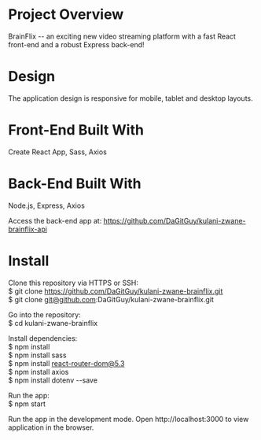 # Project Overview

BrainFlix -- an exciting new video streaming platform with a fast React front-end and a robust Express back-end!

# Design
The application design is responsive for mobile, tablet and desktop layouts.

# Front-End Built With
Create React App, Sass, Axios 

# Back-End Built With
Node.js, Express, Axios

Access the back-end app at: https://github.com/DaGitGuy/kulani-zwane-brainflix-api 

# Install
Clone this repository via HTTPS or SSH:<br>
$ git clone https://github.com/DaGitGuy/kulani-zwane-brainflix.git <br>
$ git clone git@github.com:DaGitGuy/kulani-zwane-brainflix.git

Go into the repository:<br>
$ cd kulani-zwane-brainflix

Install dependencies:<br>
$ npm install <br>
$ npm install sass <br>
$ npm install react-router-dom@5.3 <br>
$ npm install axios <br>
$ npm install dotenv --save

Run the app:<br>
$ npm start

Run the app in the development mode. 
Open http://localhost:3000 to view application in the browser.
